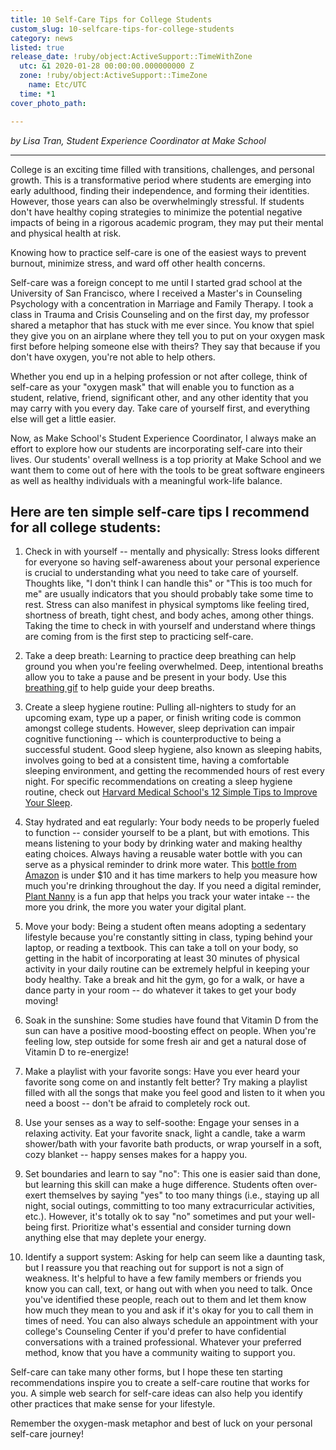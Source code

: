 ```yaml
---
title: 10 Self-Care Tips for College Students
custom_slug: 10-selfcare-tips-for-college-students
category: news
listed: true
release_date: !ruby/object:ActiveSupport::TimeWithZone
  utc: &1 2020-01-28 00:00:00.000000000 Z
  zone: !ruby/object:ActiveSupport::TimeZone
    name: Etc/UTC
  time: *1
cover_photo_path: 

---
```

_by Lisa Tran, Student Experience Coordinator at Make School_

---

College is an exciting time filled with transitions, challenges, and personal growth. This is a transformative period where students are emerging into early adulthood, finding their independence, and forming their identities. However, those years can also be overwhelmingly stressful. If students don't have healthy coping strategies to minimize the potential negative impacts of being in a rigorous academic program, they may put their mental and physical health at risk.  

Knowing how to practice self-care is one of the easiest ways to prevent burnout, minimize stress, and ward off other health concerns.

Self-care was a foreign concept to me until I started grad school at the University of San Francisco, where I received a Master's in Counseling Psychology with a concentration in Marriage and Family Therapy. I took a class in Trauma and Crisis Counseling and on the first day, my professor shared a metaphor that has stuck with me ever since. You know that spiel they give you on an airplane where they tell you to put on your oxygen mask first before helping someone else with theirs? They say that because if you don't have oxygen, you're not able to help others.

Whether you end up in a helping profession or not after college, think of self-care as your "oxygen mask" that will enable you to function as a student, relative, friend, significant other, and any other identity that you may carry with you every day. Take care of yourself first, and everything else will get a little easier.

Now, as Make School's Student Experience Coordinator, I always make an effort to explore how our students are incorporating self-care into their lives. Our students' overall wellness is a top priority at Make School and we want them to come out of here with the tools to be great software engineers as well as healthy individuals with a meaningful work-life balance.

## Here are ten simple self-care tips I recommend for all college students:

1.  Check in with yourself -- mentally and physically: Stress looks different for everyone so having self-awareness about your personal experience is crucial to understanding what you need to take care of yourself. Thoughts like, "I don't think I can handle this" or "This is too much for me" are usually indicators that you should probably take some time to rest. Stress can also manifest in physical symptoms like feeling tired, shortness of breath, tight chest, and body aches, among other things. Taking the time to check in with yourself and understand where things are coming from is the first step to practicing self-care.

2.  Take a deep breath: Learning to practice deep breathing can help ground you when you're feeling overwhelmed. Deep, intentional breaths allow you to take a pause and be present in your body. Use this [breathing gif](https://www.youtube.com/watch?v=aXItOY0sLRY) to help guide your deep breaths.

3.  Create a sleep hygiene routine: Pulling all-nighters to study for an upcoming exam, type up a paper, or finish writing code is common amongst college students. However, sleep deprivation can impair cognitive functioning -- which is counterproductive to being a successful student. Good sleep hygiene, also known as sleeping habits, involves going to bed at a consistent time, having a comfortable sleeping environment, and getting the recommended hours of rest every night. For specific recommendations on creating a sleep hygiene routine, check out [Harvard Medical School's 12 Simple Tips to Improve Your Sleep](http://healthysleep.med.harvard.edu/healthy/getting/overcoming/tips).

4.  Stay hydrated and eat regularly: Your body needs to be properly fueled to function -- consider yourself to be a plant, but with emotions. This means listening to your body by drinking water and making healthy eating choices. Always having a reusable water bottle with you can serve as a physical reminder to drink more water. This [bottle from Amazon](https://www.amazon.com/BOTTLED-JOY-Motivational-Reminder-Leak-Proof/dp/B07X8H98CN/ref=sr_1_7?crid=3U2LPUX4XJTLV&dchild=1&keywords=water%2Bbottle%2Bwith%2Btime%2Bmarker&qid=1576468908&sprefix=water%2Bbott%2Caps%2C477&sr=8-7&th=1) is under $10 and it has time markers to help you measure how much you're drinking throughout the day. If you need a digital reminder, [Plant Nanny](https://plantnanny.app/) is a fun app that helps you track your water intake -- the more you drink, the more you water your digital plant.

5.  Move your body: Being a student often means adopting a sedentary lifestyle because you're constantly sitting in class, typing behind your laptop, or reading a textbook. This can take a toll on your body, so getting in the habit of incorporating at least 30 minutes of physical activity in your daily routine can be extremely helpful in keeping your body healthy. Take a break and hit the gym, go for a walk, or have a dance party in your room -- do whatever it takes to get your body moving!

6.  Soak in the sunshine: Some studies have found that Vitamin D from the sun can have a positive mood-boosting effect on people. When you're feeling low, step outside for some fresh air and get a natural dose of Vitamin D to re-energize!

7.  Make a playlist with your favorite songs: Have you ever heard your favorite song come on and instantly felt better? Try making a playlist filled with all the songs that make you feel good and listen to it when you need a boost -- don't be afraid to completely rock out.

8.  Use your senses as a way to self-soothe: Engage your senses in a relaxing activity. Eat your favorite snack, light a candle, take a warm shower/bath with your favorite bath products, or wrap yourself in a soft, cozy blanket -- happy senses makes for a happy you.

9.  Set boundaries and learn to say "no": This one is easier said than done, but learning this skill can make a huge difference. Students often over-exert themselves by saying "yes" to too many things (i.e., staying up all night, social outings, committing to too many extracurricular activities, etc.). However, it's totally ok to say "no" sometimes and put your well-being first. Prioritize what's essential and consider turning down anything else that may deplete your energy.

10. Identify a support system: Asking for help can seem like a daunting task, but I reassure you that reaching out for support is not a sign of weakness. It's helpful to have a few family members or friends you know you can call, text, or hang out with when you need to talk. Once you've identified these people, reach out to them and let them know how much they mean to you and ask if it's okay for you to call them in times of need. You can also always schedule an appointment with your college's Counseling Center if you'd prefer to have confidential conversations with a trained professional. Whatever your preferred method, know that you have a community waiting to support you.

Self-care can take many other forms, but I hope these ten starting recommendations inspire you to create a self-care routine that works for you. A simple web search for self-care ideas can also help you identify other practices that make sense for your lifestyle.

Remember the oxygen-mask metaphor and best of luck on your personal self-care journey!